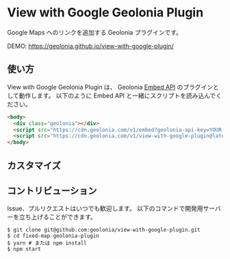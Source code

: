 # View with Google Geolonia Plugin

Google Maps へのリンクを追加する Geolonia プラグインです。

DEMO: https://geolonia.github.io/view-with-google-plugin/

## 使い方

View with Google Geolonia Plugin は、 Geolonia [Embed API](https://docs.geolonia.com/embed-api/) のプラグインとして動作します。
以下のように Embed API と一緒にスクリプトを読み込んでください。

```html
<body>
  <div class="geolonia"></div>
  <script src="https://cdn.geolonia.com/v1/embed?geolonia-api-key=YOUR-API-KEY" />
  <script src="https://cdn.geolonia.com/v1/view-with-google-plugin@latest" />
</body>
```

## カスタマイズ

## コントリビューション

Issue、プルリクエストはいつでも歓迎します。
以下のコマンドで開発用サーバーを立ち上げることができます。

```shell
$ git clone git@github.com:geolonia/view-with-google-plugin.git
$ cd fixed-map-geolonia-plugin
$ yarn # または npm install
$ npm start
```
